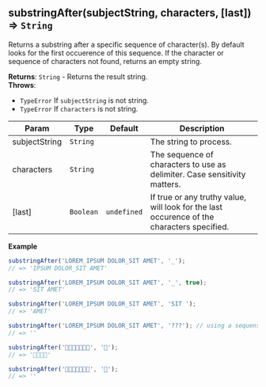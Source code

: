 <a name="substringAfter"></a>

## substringAfter(subjectString, characters, [last]) ⇒ <code>String</code>
Returns a substring after a specific sequence of character(s).
By default looks for the first occuerence of this sequence.
If the character or sequence of characters not found, returns an empty string.

**Returns**: <code>String</code> - Returns the result string.  
**Throws**:

- <code>TypeError</code> If `subjectString` is not string.
- <code>TypeError</code> If `characters` is not string.


| Param | Type | Default | Description |
| --- | --- | --- | --- |
| subjectString | <code>String</code> |  | The string to process. |
| characters | <code>String</code> |  | The sequence of characters to use as delimiter. Case sensitivity matters. |
| [last] | <code>Boolean</code> | <code>undefined</code> | If true or any truthy value, will look for the last occurence of the characters specified. |

**Example**  
```js
substringAfter('LOREM_IPSUM DOLOR_SIT AMET', '_');
// => 'IPSUM DOLOR_SIT AMET'

substringAfter('LOREM_IPSUM DOLOR_SIT AMET', '_', true);
// => 'SIT AMET'

substringAfter('LOREM_IPSUM DOLOR_SIT AMET', 'SIT ');
// => 'AMET'

substringAfter('LOREM_IPSUM DOLOR_SIT AMET', '???'); // using a sequense of characters that does not exist
// => ''

substringAfter('🍎🍐🍊🍌🍉🍇🍓', '🍊');
// => '🍌🍉🍇🍓'

substringAfter('🍎🍐🍊🍌🍉🍇🍓', '🍓');
// => ''
```

